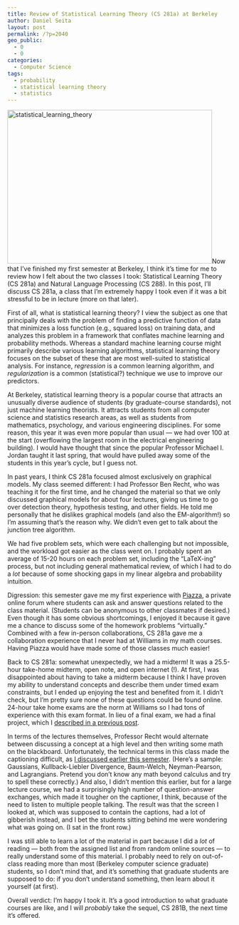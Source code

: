 ```yaml
---
title: Review of Statistical Learning Theory (CS 281a) at Berkeley
author: Daniel Seita
layout: post
permalink: /?p=2040
geo_public:
  - 0
  - 0
categories:
  - Computer Science
tags:
  - probability
  - statistical learning theory
  - statistics
---
```

[<img class="aligncenter size-large wp-image-2155" src="http://www.seitad.com/wp-content/uploads/2014/12/statistical_learning_theory1.png?w=460" alt="statistical_learning_theory" width="460" height="345" />][1]Now that I&#8217;ve finished my first semester at Berkeley, I think it&#8217;s time for me to review how I felt about the two classes I took: Statistical Learning Theory (CS 281a) and Natural Language Processing (CS 288). In this post, I&#8217;ll discuss CS 281a, a class that I&#8217;m extremely happy I took even if it was a bit stressful to be in lecture (more on that later).

First of all, what is statistical learning theory? I view the subject as one that principally deals with the problem of finding a predictive function of data that minimizes a loss function (e.g., squared loss) on training data, and analyzes this problem in a framework that conflates machine learning and probability methods. Whereas a standard machine learning course might primarily describe various learning algorithms, statistical learning theory focuses on the subset of these that are most well-suited to statistical analysis. For instance, *regression* is a common learning algorithm, and *regularization* is a common (statistical?) technique we use to improve our predictors.

At Berkeley, statistical learning theory is a popular course that attracts an unusually diverse audience of students (by graduate-course standards), not just machine learning theorists. It attracts students from all computer science and statistics research areas, as well as students from mathematics, psychology, and various engineering disciplines. For some reason, this year it was even more popular than usual &#8212; we had over 100 at the start (overflowing the largest room in the electrical engineering building). I would have thought that since the popular Professor Michael I. Jordan taught it last spring, that would have pulled away some of the students in this year&#8217;s cycle, but I guess not.

In past years, I think CS 281a focused almost exclusively on graphical models. My class seemed different: I had Professor Ben Recht, who was teaching it for the first time, and he changed the material so that we only discussed graphical models for about four lectures, giving us time to go over detection theory, hypothesis testing, and other fields. He told me personally that he dislikes graphical models (and also the EM-algorithm!) so I&#8217;m assuming that&#8217;s the reason why. We didn&#8217;t even get to talk about the junction tree algorithm.

We had five problem sets, which were each challenging but not impossible, and the workload got easier as the class went on. I probably spent an average of 15-20 hours on each problem set, including the &#8220;LaTeX-ing&#8221; process, but not including general mathematical review, of which I had to do a *lot* because of some shocking gaps in my linear algebra and probability intuition.

Digression: this semester gave me my first experience with [Piazza][2], a private online forum where students can ask and answer questions related to the class material. (Students can be anonymous to other classmates if desired.) Even though it has some obvious shortcomings, I enjoyed it because it gave me a chance to discuss some of the homework problems &#8220;virtually.&#8221; Combined with a few in-person collaborations, CS 281a gave me a collaboration experience that I never had at Williams in my math courses. Having Piazza would have made some of those classes much easier!

Back to CS 281a: somewhat unexpectedly, we had a midterm! It was a 25.5-hour take-home midterm, open note, and open internet (!). At first, I was disappointed about having to take a midterm because I think I have proven my ability to understand concepts and describe them under timed exam constraints, but I ended up enjoying the test and benefited from it. I didn&#8217;t check, but I&#8217;m pretty sure none of these questions could be found online. 24-hour take home exams are the norm at Williams so I had tons of experience with this exam format. In lieu of a final exam, we had a final project, which I [described in a previous post][3].

In terms of the lectures themselves, Professor Recht would alternate between discussing a concept at a high level and then writing some math on the blackboard. Unfortunately, the technical terms in this class made the captioning difficult, as [I discussed earlier this semester][4]. (Here&#8217;s a sample: Gaussians, Kullback-Liebler Divergence, Baum-Welch, Neyman-Pearson, and Lagrangians. Pretend you don&#8217;t know any math beyond calculus and try to spell these correctly.) And also, I didn&#8217;t mention this earlier, but for a large lecture course, we had a surprisingly high number of question-answer exchanges, which made it tougher on the captioner, I think, because of the need to listen to multiple people talking. The result was that the screen I looked at, which was supposed to contain the captions, had a lot of gibberish instead, and I bet the students sitting behind me were wondering what was going on. (I sat in the front row.)

I was still able to learn a lot of the material in part because I did a *lot* of reading &#8212; both from the assigned list and from random online sources &#8212; to really understand some of this material. I probably need to rely on out-of-class reading more than most (Berkeley computer science graduate) students, so I don&#8217;t mind that, and it&#8217;s something that graduate students are supposed to do: if you don&#8217;t understand something, then learn about it yourself (at first).

Overall verdict: I&#8217;m happy I took it. It&#8217;s a good introduction to what graduate courses are like, and I will *probably* take the sequel, CS 281B, the next time it&#8217;s offered.

 [1]: http://www.seitad.com/wp-content/uploads/2014/12/statistical_learning_theory1.png
 [2]: http://piazza.com
 [3]: http://seitad.wordpress.com/2014/12/18/detection-theory-adventures-a-k-a-a-final-project/
 [4]: http://seitad.wordpress.com/2014/10/05/after-a-few-weeks-of-cart-why-do-i-feel-dissatisfied/